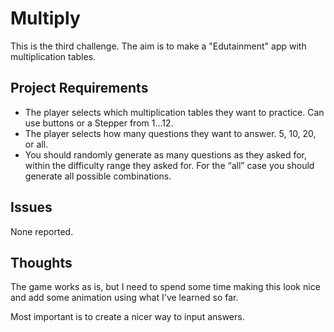 
# Multiply

This is the third challenge.   The aim is to make a "Edutainment" app with multiplication tables.    
## Project Requirements
- The player selects which multiplication tables they want to practice.  Can use buttons or a Stepper from 1...12.
- The player selects how many questions they want to answer.  5, 10, 20, or all.
- You should randomly generate as many questions as they asked for, within the difficulty range they asked for. For the “all” case you should generate all possible combinations.

## Issues
None reported.

## Thoughts
The game works as is, but I need to spend some time making this look nice and add some animation using what I've learned so far.

Most important is to create a nicer way to input answers.
